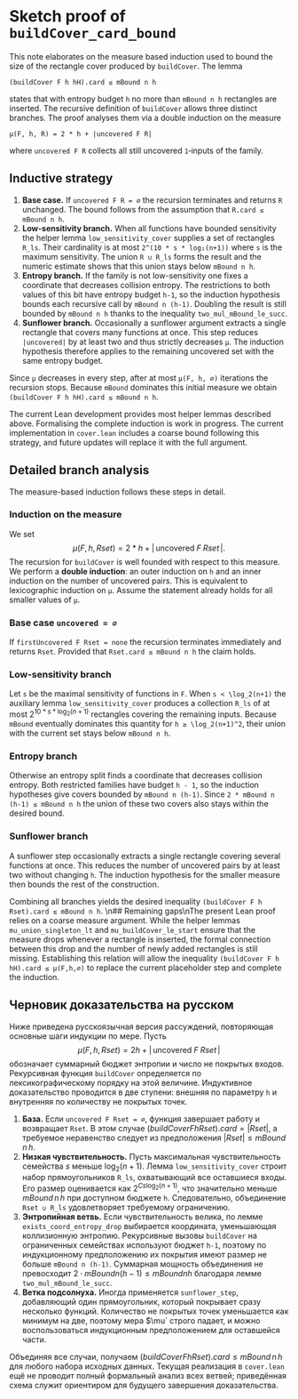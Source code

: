 # Sketch proof of `buildCover_card_bound`

This note elaborates on the measure based induction used to bound the
size of the rectangle cover produced by `buildCover`.
The lemma

```
(buildCover F h hH).card ≤ mBound n h
```

states that with entropy budget `h` no more than `mBound n h` rectangles are
inserted.  The recursive definition of `buildCover` allows three distinct
branches.  The proof analyses them via a double induction on the measure

```
μ(F, h, R) = 2 * h + |uncovered F R|
```

where `uncovered F R` collects all still uncovered `1`‑inputs of the family.

## Inductive strategy

1. **Base case.**  If `uncovered F R = ∅` the recursion terminates and
   returns `R` unchanged.  The bound follows from the assumption that
   `R.card ≤ mBound n h`.
2. **Low-sensitivity branch.**  When all functions have bounded
   sensitivity the helper lemma `low_sensitivity_cover` supplies a set of
   rectangles `R_ls`.  Their cardinality is at most
   `2^(10 * s * log₂(n+1))` where `s` is the maximum sensitivity.  The
   union `R ∪ R_ls` forms the result and the numeric estimate shows that
   this union stays below `mBound n h`.
3. **Entropy branch.**  If the family is not low-sensitivity one fixes a
   coordinate that decreases collision entropy.  The restrictions to both
   values of this bit have entropy budget `h-1`, so the induction
   hypothesis bounds each recursive call by `mBound n (h-1)`.  Doubling the
   result is still bounded by `mBound n h` thanks to the inequality
   `two_mul_mBound_le_succ`.
4. **Sunflower branch.**  Occasionally a sunflower argument extracts a
   single rectangle that covers many functions at once.  This step reduces
   `|uncovered|` by at least two and thus strictly decreases `μ`.  The
   induction hypothesis therefore applies to the remaining uncovered set
   with the same entropy budget.

Since `μ` decreases in every step, after at most `μ(F, h, ∅)` iterations the
recursion stops.  Because `mBound` dominates this initial measure we obtain
`(buildCover F h hH).card ≤ mBound n h`.

The current Lean development provides most helper lemmas described above.
Formalising the complete induction is work in progress.  The current
implementation in `cover.lean` includes a coarse bound following this
strategy, and future updates will replace it with the full argument.

## Detailed branch analysis
The measure-based induction follows these steps in detail.

### Induction on the measure
We set
$$
\mu(F,h,Rset) = 2*h + |\,\text{uncovered}\;F\;Rset\,|.
$$
The recursion for `buildCover` is well founded with respect to this measure.
We perform a **double induction**: an outer induction on `h` and an inner
induction on the number of uncovered pairs.  This is equivalent to
lexicographic induction on `μ`.  Assume the statement already holds for
all smaller values of `μ`.

### Base case `uncovered = ∅`
If `firstUncovered F Rset = none` the recursion terminates immediately and
returns `Rset`.  Provided that `Rset.card ≤ mBound n h` the claim holds.

### Low-sensitivity branch
Let `s` be the maximal sensitivity of functions in `F`.  When
`s < \log_2(n+1)` the auxiliary lemma `low_sensitivity_cover` produces a
collection `R_ls` of at most
$2^{10 * s * \log_2(n+1)}$ rectangles covering the remaining inputs.  Because
`mBound` eventually dominates this quantity for `h ≥ \log_2(n+1)^2`, their
union with the current set stays below `mBound n h`.

### Entropy branch
Otherwise an entropy split finds a coordinate that decreases collision
entropy.  Both restricted families have budget `h - 1`, so the induction
hypotheses give covers bounded by `mBound n (h-1)`.  Since
`2 * mBound n (h-1) ≤ mBound n h` the union of these two covers also stays
within the desired bound.

### Sunflower branch
A sunflower step occasionally extracts a single rectangle covering several
functions at once.  This reduces the number of uncovered pairs by at least
two without changing `h`.  The induction hypothesis for the smaller measure
then bounds the rest of the construction.

Combining all branches yields the desired inequality
`(buildCover F h Rset).card ≤ mBound n h`.
\n## Remaining gaps\nThe present Lean proof relies on a coarse measure argument.  While the helper lemmas `mu_union_singleton_lt` and `mu_buildCover_le_start` ensure that the measure drops whenever a rectangle is inserted, the formal connection between this drop and the number of newly added rectangles is still missing.  Establishing this relation will allow the inequality `(buildCover F h hH).card ≤ μ(F,h,∅)` to replace the current placeholder step and complete the induction.

## Черновик доказательства на русском

Ниже приведена русскоязычная версия рассуждений, повторяющая основные шаги индукции по мере. Пусть
$$
\mu(F,h,Rset) = 2h + |\,\text{uncovered}\;F\;Rset\,|
$$
обозначает суммарный бюджет энтропии и число не покрытых входов. Рекурсивная функция `buildCover` определяется по лексикографическому порядку на этой величине. Индуктивное доказательство проводится в две ступени: внешняя по параметру `h` и внутренняя по количеству не покрытых точек.

1. **База.** Если `uncovered F Rset = ∅`, функция завершает работу и возвращает `Rset`. В этом случае $(buildCover F h Rset).card = |Rset|$, а требуемое неравенство следует из предположения $|Rset| \le mBound\,n\,h$.
2. **Низкая чувствительность.** Пусть максимальная чувствительность семейства $s$ меньше $\log_2(n+1)$. Лемма `low_sensitivity_cover` строит набор прямоугольников `R_ls`, охватывающий все оставшиеся входы. Его размер оценивается как $2^{C s \log_2(n+1)}$, что значительно меньше $mBound\,n\,h$ при доступном бюджете `h`. Следовательно, объединение `Rset ∪ R_ls` удовлетворяет требуемому ограничению.
3. **Энтропийная ветвь.** Если чувствительность велика, по лемме `exists_coord_entropy_drop` выбирается координата, уменьшающая коллизионную энтропию. Рекурсивные вызовы `buildCover` на ограниченных семействах используют бюджет `h-1`, поэтому по индукционному предположению их покрытия имеют размер не больше `mBound n (h-1)`. Суммарная мощность объединения не превосходит $2 \cdot mBound n (h-1) \le mBound n h$ благодаря лемме `two_mul_mBound_le_succ`.
4. **Ветка подсолнуха.** Иногда применяется `sunflower_step`, добавляющий один прямоугольник, который покрывает сразу несколько функций. Количество не покрытых точек уменьшается как минимум на две, поэтому мера $\mu` строго падает, и можно воспользоваться индукционным предположением для оставшейся части.

Объединяя все случаи, получаем $(buildCover F h Rset).card \le mBound\,n\,h$ для любого набора исходных данных. Текущая реализация в `cover.lean` ещё не проводит полный формальный анализ всех ветвей; приведённая схема служит ориентиром для будущего завершения доказательства.
